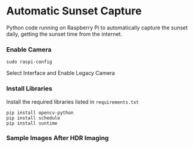 # Automatic Sunset Capture
Python code running on Raspberry Pi to automatically capture the sunset daily, getting the sunset time from the internet.

### Enable Camera
```
sudo raspi-config
```
Select Interface and Enable Legacy Camera

### Install Libraries
Install the required libraries listed in ```requirements.txt```
```
pip install opencv-python
pip install schedule
pip install suntime
```

### Sample Images After HDR Imaging
